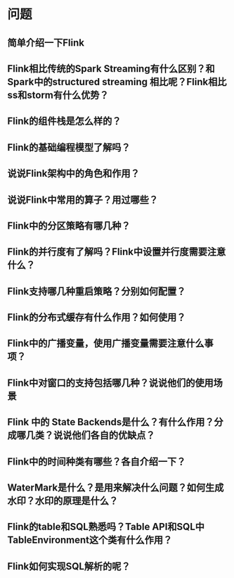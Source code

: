 # 问题
## 简单介绍一下Flink


## Flink相比传统的Spark Streaming有什么区别？和Spark中的structured streaming 相比呢？Flink相比ss和storm有什么优势？

## Flink的组件栈是怎么样的？

## Flink的基础编程模型了解吗？

## 说说Flink架构中的角色和作用？

## 说说Flink中常用的算子？用过哪些？

## Flink中的分区策略有哪几种？

## Flink的并行度有了解吗？Flink中设置并行度需要注意什么？

## Flink支持哪几种重启策略？分别如何配置？

## Flink的分布式缓存有什么作用？如何使用？

## Flink中的广播变量，使用广播变量需要注意什么事项？

## Flink中对窗口的支持包括哪几种？说说他们的使用场景

## Flink 中的 State Backends是什么？有什么作用？分成哪几类？说说他们各自的优缺点？

## Flink中的时间种类有哪些？各自介绍一下？

## WaterMark是什么？是用来解决什么问题？如何生成水印？水印的原理是什么？

## Flink的table和SQL熟悉吗？Table API和SQL中TableEnvironment这个类有什么作用？

## Flink如何实现SQL解析的呢？
